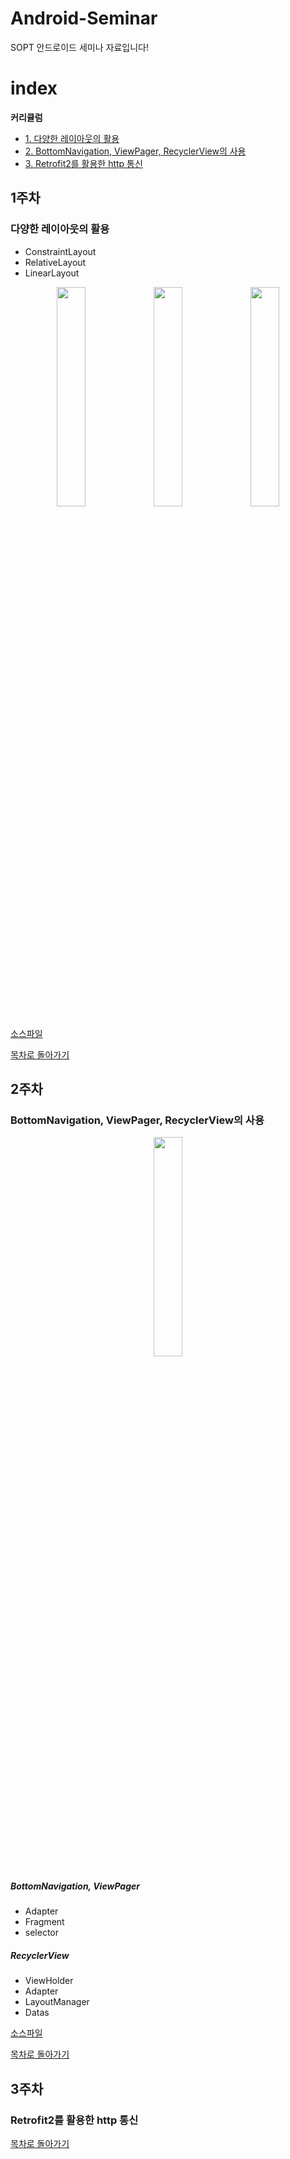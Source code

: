 # Android-Seminar
SOPT 안드로이드 세미나 자료입니다!

# index
**커리큘럼**
- [1. 다양한 레이아웃의 활용](#1주차)
- [2. BottomNavigation, ViewPager, RecyclerView의 사용](#2주차)
- [3. Retrofit2를 활용한 http 통신](#3주차)


## 1주차
### 다양한 레이아웃의 활용

- ConstraintLayout
- RelativeLayout
- LinearLayout
<center>
    <div>
        <img src="https://user-images.githubusercontent.com/54485132/79524981-ccf3ba80-809c-11ea-9647-faed2756c2fe.png" width="30%">
        <img src="https://user-images.githubusercontent.com/54485132/79524985-cf561480-809c-11ea-9cfa-2decdb77eed9.png" width="30%">
        <img src="https://user-images.githubusercontent.com/54485132/79524987-cfeeab00-809c-11ea-8401-a86a70db3fb3.png" width="30%">
    </div>
</center>


[소스파일](https://github.com/SOPT-26th-Android/Android-Seminar/tree/master/FirstSeminar)

[목차로 돌아가기](#index)


## 2주차
### BottomNavigation, ViewPager, RecyclerView의 사용


<center>
    <div>
        <img src="https://user-images.githubusercontent.com/54485132/77044896-94ac7e00-6a03-11ea-9904-c5d3268e6adb.gif" width="30%">
    </div>
</center>


##### BottomNavigation, ViewPager
- Adapter
- Fragment
- selector

##### RecyclerView
- ViewHolder
- Adapter
- LayoutManager
- Datas

[소스파일](https://github.com/SOPT-26th-Android/Android-Seminar/tree/master/SecondSeminar)

[목차로 돌아가기](#index)


## 3주차
### Retrofit2를 활용한 http 통신
[목차로 돌아가기](#index)
